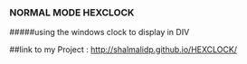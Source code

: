 ### NORMAL MODE HEXCLOCK 
#####using the windows clock to display in DIV 

##link to my Project : http://shalmalidp.github.io/HEXCLOCK/
